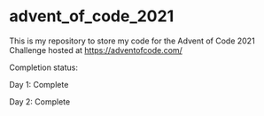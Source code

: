 # advent_of_code_2021

This is my repository to store my code for the Advent of Code 2021 Challenge hosted at https://adventofcode.com/

Completion status:

Day 1: Complete

Day 2: Complete
